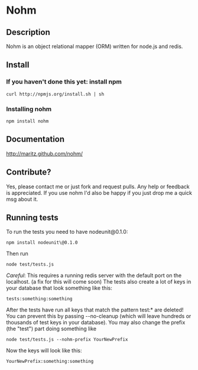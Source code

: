 # Nohm

## Description

Nohm is an object relational mapper (ORM) written for node.js and redis.

## Install
### If you haven't done this yet: install npm 

    curl http://npmjs.org/install.sh | sh

### Installing nohm

    npm install nohm

## Documentation
http://maritz.github.com/nohm/

## Contribute?

Yes, please contact me or just fork and request pulls. Any help or feedback is appreciated. If you use nohm I'd also be happy if you just drop me a quick msg about it.

## Running tests
To run the tests you need to have nodeunit\@0.1.0:

    npm install nodeunit\@0.1.0

Then run

    node test/tests.js

*Careful*: This requires a running redis server with the default port on the localhost. (a fix for this will come soon)
The tests also create a lot of keys in your database that look something like this: 

    tests:something:something

After the tests have run all keys that match the pattern test:* are deleted!
You can prevent this by passing --no-cleanup (which will leave hundreds or thousands of test keys in your database).
You may also change the prefix (the "test") part doing something like

    node test/tests.js --nohm-prefix YourNewPrefix

Now the keys will look like this:

    YourNewPrefix:something:something
